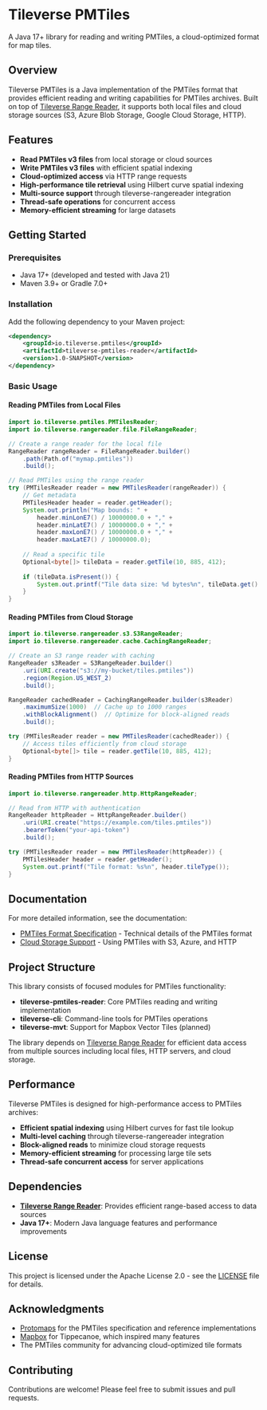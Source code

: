# Tileverse PMTiles

A Java 17+ library for reading and writing PMTiles, a cloud-optimized format for map tiles.

## Overview

Tileverse PMTiles is a Java implementation of the PMTiles format that provides efficient reading and writing capabilities for PMTiles archives. Built on top of [Tileverse Range Reader](https://github.com/tileverse-io/tileverse-rangereader), it supports both local files and cloud storage sources (S3, Azure Blob Storage, Google Cloud Storage, HTTP).

## Features

- **Read PMTiles v3 files** from local storage or cloud sources
- **Write PMTiles v3 files** with efficient spatial indexing
- **Cloud-optimized access** via HTTP range requests
- **High-performance tile retrieval** using Hilbert curve spatial indexing
- **Multi-source support** through tileverse-rangereader integration
- **Thread-safe operations** for concurrent access
- **Memory-efficient streaming** for large datasets

## Getting Started

### Prerequisites

- Java 17+ (developed and tested with Java 21)
- Maven 3.9+ or Gradle 7.0+

### Installation

Add the following dependency to your Maven project:

```xml
<dependency>
    <groupId>io.tileverse.pmtiles</groupId>
    <artifactId>tileverse-pmtiles-reader</artifactId>
    <version>1.0-SNAPSHOT</version>
</dependency>
```

### Basic Usage

#### Reading PMTiles from Local Files

```java
import io.tileverse.pmtiles.PMTilesReader;
import io.tileverse.rangereader.file.FileRangeReader;

// Create a range reader for the local file
RangeReader rangeReader = FileRangeReader.builder()
    .path(Path.of("mymap.pmtiles"))
    .build();

// Read PMTiles using the range reader
try (PMTilesReader reader = new PMTilesReader(rangeReader)) {
    // Get metadata
    PMTilesHeader header = reader.getHeader();
    System.out.println("Map bounds: " + 
        header.minLonE7() / 10000000.0 + "," + 
        header.minLatE7() / 10000000.0 + "," + 
        header.maxLonE7() / 10000000.0 + "," + 
        header.maxLatE7() / 10000000.0);
    
    // Read a specific tile
    Optional<byte[]> tileData = reader.getTile(10, 885, 412);
    
    if (tileData.isPresent()) {
        System.out.printf("Tile data size: %d bytes%n", tileData.get().length);
    }
}
```

#### Reading PMTiles from Cloud Storage

```java
import io.tileverse.rangereader.s3.S3RangeReader;
import io.tileverse.rangereader.cache.CachingRangeReader;

// Create an S3 range reader with caching
RangeReader s3Reader = S3RangeReader.builder()
    .uri(URI.create("s3://my-bucket/tiles.pmtiles"))
    .region(Region.US_WEST_2)
    .build();

RangeReader cachedReader = CachingRangeReader.builder(s3Reader)
    .maximumSize(1000)  // Cache up to 1000 ranges
    .withBlockAlignment()  // Optimize for block-aligned reads
    .build();

try (PMTilesReader reader = new PMTilesReader(cachedReader)) {
    // Access tiles efficiently from cloud storage
    Optional<byte[]> tile = reader.getTile(10, 885, 412);
}
```

#### Reading PMTiles from HTTP Sources

```java
import io.tileverse.rangereader.http.HttpRangeReader;

// Read from HTTP with authentication
RangeReader httpReader = HttpRangeReader.builder()
    .uri(URI.create("https://example.com/tiles.pmtiles"))
    .bearerToken("your-api-token")
    .build();

try (PMTilesReader reader = new PMTilesReader(httpReader)) {
    PMTilesHeader header = reader.getHeader();
    System.out.printf("Tile format: %s%n", header.tileType());
}
```

## Documentation

For more detailed information, see the documentation:

- [PMTiles Format Specification](docs/pmtiles_format_specification.md) - Technical details of the PMTiles format
- [Cloud Storage Support](docs/cloud_storage_support.md) - Using PMTiles with S3, Azure, and HTTP

## Project Structure

This library consists of focused modules for PMTiles functionality:

- **tileverse-pmtiles-reader**: Core PMTiles reading and writing implementation
- **tileverse-cli**: Command-line tools for PMTiles operations  
- **tileverse-mvt**: Support for Mapbox Vector Tiles (planned)

The library depends on [Tileverse Range Reader](https://github.com/tileverse-io/tileverse-rangereader) for efficient data access from multiple sources including local files, HTTP servers, and cloud storage.

## Performance

Tileverse PMTiles is designed for high-performance access to PMTiles archives:

- **Efficient spatial indexing** using Hilbert curves for fast tile lookup
- **Multi-level caching** through tileverse-rangereader integration
- **Block-aligned reads** to minimize cloud storage requests
- **Memory-efficient streaming** for processing large tile sets
- **Thread-safe concurrent access** for server applications

## Dependencies

- **[Tileverse Range Reader](https://github.com/tileverse-io/tileverse-rangereader)**: Provides efficient range-based access to data sources
- **Java 17+**: Modern Java language features and performance improvements

## License

This project is licensed under the Apache License 2.0 - see the [LICENSE](LICENSE) file for details.

## Acknowledgments

- [Protomaps](https://github.com/protomaps/PMTiles) for the PMTiles specification and reference implementations
- [Mapbox](https://github.com/mapbox/tippecanoe) for Tippecanoe, which inspired many features
- The PMTiles community for advancing cloud-optimized tile formats

## Contributing

Contributions are welcome! Please feel free to submit issues and pull requests.